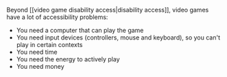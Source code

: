 Beyond [[video game disability access|disability access]], video games have a lot of accessibility problems:

 - You need a computer that can play the game
 - You need input devices (controllers, mouse and keyboard), so you can't play in certain contexts
 - You need time
 - You need the energy to actively play
 - You need money